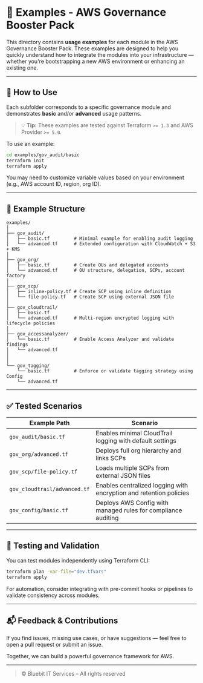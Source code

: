 # 📂 Examples - AWS Governance Booster Pack

This directory contains **usage examples** for each module in the AWS Governance Booster Pack. These examples are designed to help you quickly understand how to integrate the modules into your infrastructure — whether you're bootstrapping a new AWS environment or enhancing an existing one.

---

## 🔧 How to Use

Each subfolder corresponds to a specific governance module and demonstrates **basic** and/or **advanced** usage patterns.

> 💡 **Tip:** These examples are tested against Terraform `>= 1.3` and AWS Provider `>= 5.0`.

To use an example:

```bash
cd examples/gov_audit/basic
terraform init
terraform apply
````

You may need to customize variable values based on your environment (e.g., AWS account ID, region, org ID).

---

## 📁 Example Structure

```
examples/
│
├── gov_audit/
│   ├── basic.tf         # Minimal example for enabling audit logging
│   └── advanced.tf      # Extended configuration with CloudWatch + S3 + KMS
│
├── gov_org/
│   ├── basic.tf         # Create OUs and delegated accounts
│   └── advanced.tf      # OU structure, delegation, SCPs, account factory
│
├── gov_scp/
│   ├── inline-policy.tf # Create SCP using inline definition
│   └── file-policy.tf   # Create SCP using external JSON file
│
├── gov_cloudtrail/
│   ├── basic.tf  
│   └── advanced.tf      # Multi-region encrypted logging with lifecycle policies
│
├── gov_accessanalyzer/
│   └── basic.tf         # Enable Access Analyzer and validate findings
│   └── advanced.tf  
│
│
└── gov_tagging/
    └── basic.tf         # Enforce or validate tagging strategy using Config
    └── advanced.tf  

```

---

## ✅ Tested Scenarios

| Example Path                 | Scenario                                                           |
| ---------------------------- | ------------------------------------------------------------------ |
| `gov_audit/basic.tf`         | Enables minimal CloudTrail logging with default settings           |
| `gov_org/advanced.tf`        | Deploys full org hierarchy and links SCPs                          |
| `gov_scp/file-policy.tf`     | Loads multiple SCPs from external JSON files                       |
| `gov_cloudtrail/advanced.tf` | Enables centralized logging with encryption and retention policies |
| `gov_config/basic.tf`        | Deploys AWS Config with managed rules for compliance auditing      |

---

## 🧪 Testing and Validation

You can test modules independently using Terraform CLI:

```bash
terraform plan -var-file="dev.tfvars"
terraform apply
```

For automation, consider integrating with pre-commit hooks or pipelines to validate consistency across modules.

---

## 📬 Feedback & Contributions

If you find issues, missing use cases, or have suggestions — feel free to open a pull request or submit an issue.

Together, we can build a powerful governance framework for AWS.

---

> © Bluebit IT Services – All rights reserved

